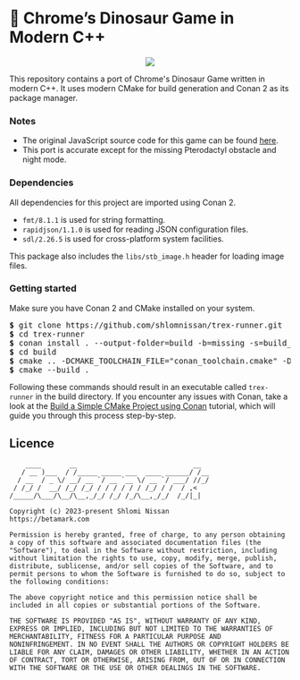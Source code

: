 # 🦖 Chrome’s Dinosaur Game in Modern C++

<p align="center">
   <img src="https://user-images.githubusercontent.com/3165988/120908452-565aa900-c61f-11eb-849c-7f56629657c0.gif" />
</p>

This repository contains a port of Chrome's Dinosaur Game written in modern C++. It uses modern CMake for build generation and Conan 2 as its package manager.

### Notes
- The original JavaScript source code for this game can be found [here](https://source.chromium.org/chromium/chromium/src/+/master:components/neterror/resources/offline.js).
- This port is accurate except for the missing Pterodactyl obstacle and night mode.

### Dependencies
All dependencies for this project are imported using Conan 2.
- `fmt/8.1.1` is used for string formatting.
- `rapidjson/1.1.0` is used for reading JSON configuration files.
- `sdl/2.26.5` is used for cross-platform system facilities.

This package also includes the `libs/stb_image.h` header for loading image files.

### Getting started
Make sure you have Conan 2 and CMake installed on your system.
<pre>
<b>$</b> git clone https://github.com/shlomnissan/trex-runner.git
<b>$</b> cd trex-runner
<b>$</b> conan install . --output-folder=build -b=missing -s=build_type=Debug
<b>$</b> cd build
<b>$</b> cmake .. -DCMAKE_TOOLCHAIN_FILE="conan_toolchain.cmake" -DCMAKE_BUILD_TYPE=Debug
<b>$</b> cmake --build .
</pre>

Following these commands should result in an executable called `trex-runner` in the build directory. If you encounter any issues with Conan, take a look at the [Build a Simple CMake Project using Conan](https://docs.conan.io/2/tutorial/consuming_packages/build_simple_cmake_project.html) tutorial, which will guide you through this process step-by-step.

## Licence

```
    ____       __                             __  
   / __ )___  / /_____ _____ ___  ____ ______/ /__
  / __  / _ \/ __/ __ `/ __ `__ \/ __ `/ ___/ //_/
 / /_/ /  __/ /_/ /_/ / / / / / / /_/ / /  / ,<   
/_____/\___/\__/\__,_/_/ /_/ /_/\__,_/_/  /_/|_|  
                                                  
Copyright (c) 2023-present Shlomi Nissan
https://betamark.com

Permission is hereby granted, free of charge, to any person obtaining
a copy of this software and associated documentation files (the
"Software"), to deal in the Software without restriction, including
without limitation the rights to use, copy, modify, merge, publish,
distribute, sublicense, and/or sell copies of the Software, and to
permit persons to whom the Software is furnished to do so, subject to
the following conditions:

The above copyright notice and this permission notice shall be
included in all copies or substantial portions of the Software.

THE SOFTWARE IS PROVIDED "AS IS", WITHOUT WARRANTY OF ANY KIND,
EXPRESS OR IMPLIED, INCLUDING BUT NOT LIMITED TO THE WARRANTIES OF
MERCHANTABILITY, FITNESS FOR A PARTICULAR PURPOSE AND
NONINFRINGEMENT. IN NO EVENT SHALL THE AUTHORS OR COPYRIGHT HOLDERS BE
LIABLE FOR ANY CLAIM, DAMAGES OR OTHER LIABILITY, WHETHER IN AN ACTION
OF CONTRACT, TORT OR OTHERWISE, ARISING FROM, OUT OF OR IN CONNECTION
WITH THE SOFTWARE OR THE USE OR OTHER DEALINGS IN THE SOFTWARE.
```
